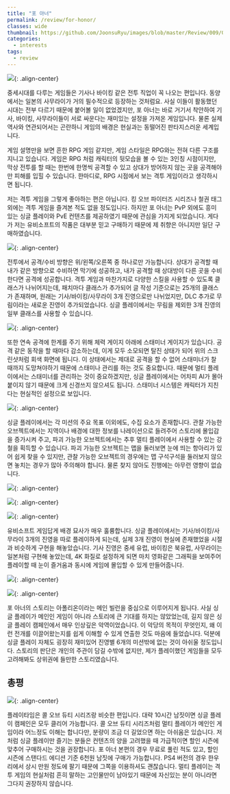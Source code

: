 ```yaml
---
title: "포 아너"
permalink: /review/for-honor/
classes: wide
thumbnail: https://github.com/JoonsuRyu/images/blob/master/Review/009/00.jpg?raw=true
categories:
  - interests
tags:
  - review
---
```


![](https://github.com/JoonsuRyu/images/blob/master/Review/009/00.jpg?raw=true){: .align-center}

중세시대를 다루는 게임들은 기사나 바이킹 같은 전투 직업이 꼭 나오는 편입니다. 동양에서는 일본의 사무라이가 거의 필수적으로 등장하는 것처럼요. 사실 이들이 활동했던 시대는 전부 다르기 때문에 붙어볼 일이 없었겠지만, 포 아너는 바로 거기서 착안하여 기사, 바이킹, 사무라이들이 서로 싸운다는 재미있는 설정을 가져온 게임입니다. 물론 실제 역사와 연관되어서는 곤란하니 게임의 배경은 현실과는 동떨어진 판타지스러운 세계입니다.

게임 설명만을 보면 흔한 RPG 게임 같지만, 게임 스타일은 RPG와는 전혀 다른 구조를 지니고 있습니다. 게임은 RPG 처럼 캐릭터의 뒷모습을 볼 수 있는 3인칭 시점이지만, 막상 전투를 할 때는 한번에 한명씩 공격할 수 있고 상대가 방어하지 않는 곳을 공격해야만 피해를 입힐 수 있습니다. 한마디로, RPG 시점에서 보는 격투 게임이라고 생각하시면 됩니다.

저는 격투 게임을 그렇게 좋아하는 편은 아닙니다. 킹 오브 파이터즈 시리즈나 철권 태그 외에는 격투 게임을 즐겨본 적도 없을 정도입니다. 하지만 포 아너는 PvP 외에도 흥미 있는 싱글 플레이와 PvE 컨텐츠를 제공하였기 때문에 관심을 가지게 되었습니다. 게다가 저는 유비소프트의 작품은 대부분 믿고 구매하기 때문에 제 취향은 아니지만 일단 구매하였습니다.

![](https://github.com/JoonsuRyu/images/blob/master/Review/009/01.jpg?raw=true){: .align-center}

전투에서 공격/수비 방향은 위/왼쪽/오른쪽 중 하나로만 가능합니다. 상대가 공격할 때 내가 같은 방향으로 수비하면 막기에 성공하고, 내가 공격할 때 상대방이 다른 곳을 수비한다면 공격에 성공합니다. 격투 게임과 마찬가지로 다양한 스킬을 사용할 수 있도록 클래스가 나뉘어지는데, 패치마다 클래스가 추가되어 글 작성 기준으로는 25개의 클래스가 존재하며, 원래는 기사/바이킹/사무라이 3개 진영으로만 나뉘었지만, DLC 추가로 무림이라는 새로운 진영이 추가되었습니다. 싱글 플레이에서는 무림을 제외한 3개 진영의 일부 클래스를 사용할 수 있습니다.

![](https://github.com/JoonsuRyu/images/blob/master/Review/009/02.jpg?raw=true){: .align-center}

또한 연속 공격에 한계를 주기 위해 체력 게이지 아래에 스태미너 게이지가 있습니다. 공격 같은 동작을 할 때마다 감소하는데, 이게 모두 소모되면 탈진 상태가 되어 위의 스크린샷처럼 회색 화면에 됩니다. 이 상태에서는 제대로 공격을 할 수 없어 스태미너가 찰 때까지 도망쳐야하기 때문에 스태미나 관리를 하는 것도 중요합니다. 때문에 멀티 플레이에서는 스태미너를 관리하는 것이 중요하겠지만, 싱글 플레이에서는 어차피 AI가 몰아붙이지 않기 때문에 크게 신경쓰지 않으셔도 됩니다. 스태미너 시스템은 캐릭터가 지친다는 현실적인 설정으로 보입니다.

![](https://github.com/JoonsuRyu/images/blob/master/Review/009/03.jpg?raw=true){: .align-center}

싱글 플레이에서는 각 미션의 주요 목표 이외에도, 수집 요소가 존재합니다. 관찰 가능한 오브젝트에서는 지역이나 배경에 대한 정보를 나레이션으로 들려주어 스토리에 몰입감을 증가시켜 주고, 파괴 가능한 오브젝트에서는 추후 멀티 플레이에서 사용할 수 있는 강철을 획득할 수 있습니다. 파괴 가능한 오브젝트는 맵을 둘러보면 눈에 띄는 항아리가 있어 쉽게 찾을 수 있지만, 관찰 가능한 오브젝트의 경우에는 맵 구석구석을 둘러보지 않으면 놓치는 경우가 많아 주의해야 합니다. 물론 찾지 않아도 진행에는 아무런 영향이 없습니다.

![](https://github.com/JoonsuRyu/images/blob/master/Review/009/04.jpg?raw=true){: .align-center}

![](https://github.com/JoonsuRyu/images/blob/master/Review/009/05.jpg?raw=true){: .align-center}

![](https://github.com/JoonsuRyu/images/blob/master/Review/009/06.jpg?raw=true){: .align-center}

유비소프트 게임답게 배경 묘사가 매우 훌륭합니다. 싱글 플레이에서는 기사/바이킹/사무라이 3개의 진영을 따로 플레이하게 되는데, 실제 3개 진영이 현실에 존재했었을 시절과 비슷하게 구현을 해놓았습니다. 기사 진영은 중세 유럽, 바이킹은 북유럽, 사무라이는 일본처럼 구현해 놓았는데, 4K 화질로 설정하게 되면 마치 영화같은 그래픽을 보여주어 플레이할 때 눈이 즐거움과 동시에 게임에 몰입할 수 있게 만들어줍니다.

![](https://github.com/JoonsuRyu/images/blob/master/Review/009/07.jpg?raw=true){: .align-center}

![](https://github.com/JoonsuRyu/images/blob/master/Review/009/08.jpg?raw=true){: .align-center}

포 아너의 스토리는 아폴리온이라는 메인 빌런을 중심으로 이루어지게 됩니다. 사실 싱글 플레이가 메인인 게임이 아니라 스토리에 큰 기대를 하지는 않았었는데, 길지 않은 싱글 플레이 캠페인에서 매우 인상깊은 악역이었습니다. 이 악당의 목적이 무엇인지, 왜 이런 전개를 이끌어왔는지를 쉽게 이해할 수 있게 연출한 것도 마음에 들었습니다. 덕분에 싱글 플레이 자체도 굉장히 재미있어 진영별 6개의 미션밖에 없는 것이 아쉬울 정도입니다. 스토리의 판단은 개인의 주관이 담길 수밖에 없지만, 제가 플레이했던 게임들을 모두 고려해봐도 상위권에 들만한 스토리였습니다.

## 총평

![](https://github.com/JoonsuRyu/images/blob/master/Review/009/09.png?raw=true){: .align-center}

플레이타임은 콜 오브 듀티 시리즈랑 비슷한 편입니다. 대략 10시간 남짓이면 싱글 플레이 캠페인은 모두 클리어 가능합니다. 콜 오브 듀티 시리즈처럼 멀티 플레이가 메인인 게임이라 어느정도 이해는 합니다만, 분량이 조금 더 길었으면 하는 아쉬움은 있습니다. 저처럼 싱글 플레이만 즐기는 분들은 컨텐츠의 양을 고려했을 때 가급적이면 할인 시즌에 맞추어 구매하시는 것을 권장합니다. 포 아너 본편의 경우 무료로 풀린 적도 있고, 할인 시즌에 스탠다드 에디션 기준 6천원 남짓에 구매가 가능합니다. PS4 버전의 경우 한우리에서 상시 만원 정도에 팔기 때문에 그쪽을 이용하셔도 괜찮습니다. 멀티 플레이는 격투 게임의 현실처럼 흔히 말하는 고인물만이 남아있기 때문에 자신있는 분이 아니라면 그다지 권장하지 않습니다.